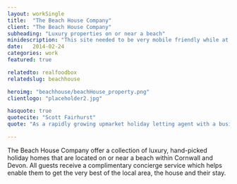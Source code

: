 ```yaml
---
layout: workSingle
title:  "The Beach House Company"
client: "The Beach House Company"
subheading: "Luxury properties on or near a beach"
minidescription: "This site needed to be very mobile friendly while at the same time delivering lots of high-quality imagery."
date:   2014-02-24
categories: work
featured: true

relatedto: realfoodbox
relatedslug: beachhouse

heroimg: "beachhouse/beachHouse_property.png"
clientlogo: "placeholder2.jpg"

hasquote: true
quotecite: "Scott Fairhurst"
quote: "As a rapidly growing upmarket holiday letting agent with a business that is reliant on our website being online at all times, we would not hesitate in recommending DWM"

---
```


The Beach House Company offer a collection of luxury, hand-picked holiday homes that are located on or near a beach within Cornwall and Devon. All guests receive a complimentary concierge service which helps enable them to get the very best of the local area, the house and their stay.